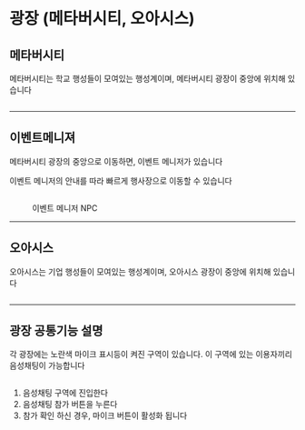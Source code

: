 # 광장 (메타버시티, 오아시스)

## 메타버시티&#x20;

메타버시티는 학교 행성들이 모여있는 행성계이며, 메타버시티 광장이 중앙에 위치해 있습니다&#x20;

<figure><img src="../.gitbook/assets/스크린샷 2023-11-28 오후 2.48.50.png" alt=""><figcaption></figcaption></figure>

***

## 이벤트메니져

메타버시티 광장의 중앙으로 이동하면, 이벤트 메니저가 있습니다&#x20;

이벤트 메니저의 안내를 따라 빠르게 행사장으로 이동할 수 있습니다&#x20;

<figure><img src="../.gitbook/assets/스크린샷 2023-11-28 오후 2.50.58.png" alt=""><figcaption><p>이벤트 메니저 NPC</p></figcaption></figure>

&#x20;

***

## 오아시스&#x20;

오아시스는 기업 행성들이 모여있는 행성계이며, 오아시스 광장이 중앙에 위치해 있습니다&#x20;

<figure><img src="../.gitbook/assets/스크린샷 2023-11-28 오후 2.41.46.png" alt=""><figcaption></figcaption></figure>





***

## 광장 공통기능 설명

각 광장에는 노란색 마이크 표시등이 켜진 구역이 있습니다. 이 구역에 있는 이용자끼리 음성채팅이 가능합니다 &#x20;

<figure><img src="../.gitbook/assets/스크린샷 2023-11-28 오후 2.46.58.png" alt=""><figcaption></figcaption></figure>

1. 음성채팅 구역에 진입한다&#x20;
2. 음성채팅 참가 버튼을 누른다&#x20;
3. 참가 확인 하신 경우, 마이크 버튼이 활성화 됩니다&#x20;

